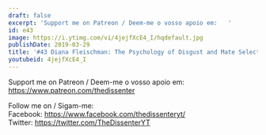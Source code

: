 ```yaml
---
draft: false
excerpt: 'Support me on Patreon / Deem-me o vosso apoio em:   '
id: e43
image: https://i.ytimg.com/vi/4jejfXcE4_I/hqdefault.jpg
publishDate: 2019-03-29
title: '#43 Diana Fleischman: The Psychology of Disgust and Mate Selection'
youtubeid: 4jejfXcE4_I
---
```

Support me on Patreon / Deem-me o vosso apoio em:   
https://www.patreon.com/thedissenter

Follow me on / Sigam-me:  
Facebook: https://www.facebook.com/thedissenteryt/  
Twitter: https://twitter.com/TheDissenterYT
